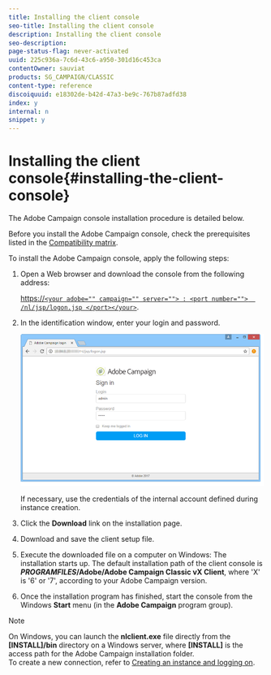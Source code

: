 ```yaml
---
title: Installing the client console
seo-title: Installing the client console
description: Installing the client console
seo-description: 
page-status-flag: never-activated
uuid: 225c936a-7c6d-43c6-a950-301d16c453ca
contentOwner: sauviat
products: SG_CAMPAIGN/CLASSIC
content-type: reference
discoiquuid: e18302de-b42d-47a3-be9c-767b87adfd38
index: y
internal: n
snippet: y
---
```


# Installing the client console{#installing-the-client-console}

The Adobe Campaign console installation procedure is detailed below.

Before you install the Adobe Campaign console, check the prerequisites listed in the [Compatibility matrix](https://helpx.adobe.com/campaign/kb/compatibility-matrix.html).

To install the Adobe Campaign console, apply the following steps:

1. Open a Web browser and download the console from the following address:

   [https://`<your adobe="" campaign="" server=""> : <port number="">  /nl/jsp/logon.jsp </port></your>`](https://machine/nl/jsp/logon.jsp).

1. In the identification window, enter your login and password. 

   ![](assets/s_ncs_install_setup_download01.png)

   If necessary, use the credentials of the internal account defined during instance creation.

1. Click the **Download** link on the installation page.
1. Download and save the client setup file.
1. Execute the downloaded file on a computer on Windows: The installation starts up. The default installation path of the client console is **$PROGRAMFILES$/Adobe/Adobe Campaign Classic vX Client**, where 'X' is '6' or '7', according to your Adobe Campaign version.
1. Once the installation program has finished, start the console from the Windows **Start** menu (in the **Adobe Campaign** program group).

>[!NOTE]
>
>On Windows, you can launch the **nlclient.exe** file directly from the **[INSTALL]/bin** directory on a Windows server, where **[INSTALL]** is the access path for the Adobe Campaign installation folder.  
>To create a new connection, refer to [Creating an instance and logging on](../../installation/using/creating-an-instance-and-logging-on.md).

